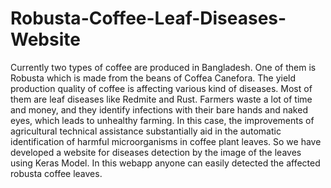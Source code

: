 # Robusta-Coffee-Leaf-Diseases-Website
Currently two types of coffee are produced in Bangladesh. One of them is Robusta which is made from the beans of Coffea Canefora. The yield production quality of coffee is affecting various kind of diseases. Most of them are leaf diseases like Redmite and Rust. Farmers waste a lot of time and money, and they identify infections with their bare hands and naked eyes, which leads to unhealthy farming. In this case, the improvements of agricultural technical assistance substantially aid in the automatic identification of harmful microorganisms in coffee plant leaves. So we have developed a website for diseases detection by the image of the leaves using Keras Model.
In this webapp anyone can easily detected the affected robusta coffee leaves.

